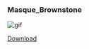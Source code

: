 ### Masque_Brownstone

![gif](https://i.imgur.com/rtETOO4.gif)

[Download](https://github.com/rgd87/Masque_Brownstone/releases)
